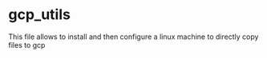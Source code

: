 # gcp_utils
This file allows to install and then configure a linux machine to directly copy files to gcp

